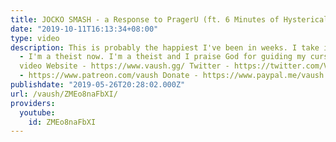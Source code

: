 ```yaml
---
title: JOCKO SMASH - a Response to PragerU (ft. 6 Minutes of Hysterical Laughing)
date: "2019-10-11T16:13:34+08:00"
type: video
description: This is probably the happiest I've been in weeks. I take it all back
  - I'm a theist now. I'm a theist and I praise God for guiding my cursor to this
  video Website - https://www.vaush.gg/ Twitter - https://twitter.com/VaushV Patreon
  - https://www.patreon.com/vaush Donate - https://www.paypal.me/vaush
publishdate: "2019-05-26T20:28:02.000Z"
url: /vaush/ZMEo8naFbXI/
providers:
  youtube:
    id: ZMEo8naFbXI
---
```

